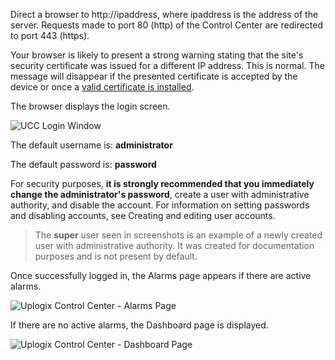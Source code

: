<!-- 5.4 -->
Direct a browser to http://ipaddress, where ipaddress is the address of the server. Requests made to port 80 (http) of the Control Center are redirected to port 443 (https). 

Your browser is likely to present a strong warning stating that the site's security certificate was issued for a different IP address. This is normal. The message will disappear if the presented certificate is accepted by the device or once a [valid certificate is installed](http://uplogix.com/docs/control-center-user-guide/managing-the-control-center/https-certificates).
 	
The browser displays the login screen.
 
 ![UCC Login Window](http://uplogix.com/support/docs/img/uplogix-control-center-login-window-5.5.jpg)
 
The default username is: **administrator**

The default password is: **password**

For security purposes, **it is strongly recommended that you immediately change the administrator's password**, create a user with administrative authority, and disable the account. For information on setting passwords and disabling accounts, see Creating and editing user accounts.

> The **super** user seen in screenshots is an example of a newly created user with administrative authority. It was created for documentation purposes and is not present by default.

Once successfully logged in, the Alarms page appears if there are active alarms.
 
![Uplogix Control Center - Alarms Page](http://uplogix.com/support/docs/img/5.4/uplogix-control-center-alarms.png)

If there are no active alarms, the Dashboard page is displayed.

![Uplogix Control Center - Dashboard Page](http://uplogix.com/support/docs/img/5.4/uplogix-control-center-dashboard.png)